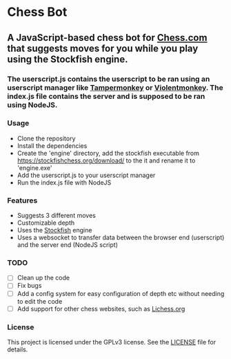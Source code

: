 # Chess Bot

## A JavaScript-based chess bot for [Chess.com](https://www.chess.com) that suggests moves for you while you play using the Stockfish engine.

### The userscript.js contains the userscript to be ran using an userscript manager like [Tampermonkey](https://www.tampermonkey.net/) or [Violentmonkey](https://violentmonkey.github.io/). The index.js file contains the server and is supposed to be ran using NodeJS.

### Usage

- Clone the repository
- Install the dependencies
- Create the 'engine' directory, add the stockfish executable from https://stockfishchess.org/download/ to the it and rename it to 'engine.exe'
- Add the userscript.js to your userscript manager
- Run the index.js file with NodeJS

### Features

- Suggests 3 different moves
- Customizable depth
- Uses the [Stockfish](https://stockfishchess.org/) engine
- Uses a websocket to transfer data between the browser end (userscript) and the server end (NodeJS script)

### TODO

- [ ] Clean up the code
- [ ] Fix bugs
- [ ] Add a config system for easy configuration of depth etc without needing to edit the code
- [ ] Add support for other chess websites, such as [Lichess.org](https://lichess.org)

### License

This project is licensed under the GPLv3 license. See the [LICENSE](LICENSE) file for details.
